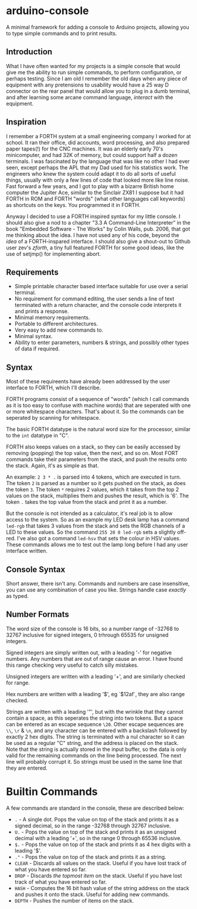 # arduino-console
A minimal framework for adding a console to Arduino projects, allowing you to type simple commands and to print results. 

## Introduction

What I have often wanted for my projects is a simple console that would give me the ability to run simple commands, to perform configuration, or perhaps testing. Since I am old I remember the old days when any piece of equipment with any pretensions to usability would have a 25 way D connector on the rear panel that would allow you to plug in a dumb terminal, and after learning some arcane command language, _interact_ with the equipment. 

## Inspiration

I remember a FORTH system at a small engineering company I worked for at school. It ran their office, did accounts, word processing, and also prepared paper tapes(!) for the CNC machines. It was an elderly early 70's minicomputer, and had 32K of memory, but could support half a dozen terminals. I was fascinated by the language that was like no other I had ever seen, except perhaps the APL that my Dad used for his statistics work. The engineers who knew the system could adapt it to do all sorts of useful things, usually with only a few lines of code that looked more like line noise. Fast forward a few years, and I got to play with a bizarre British home computer the Jupiter Ace, similar to the Sinclair ZX81 I suppose but it had FORTH in ROM and FORTH "words" (what other languages call keywords) as shortcuts on the keys. You programmed it in FORTH.

Anyway I decided to use a FORTH inspired syntax for my little console. I should also give a nod to a chapter "3.3 A Command-Line Interpreter" in the book "Embedded Software - The Works" by Colin Walls, pub. 2006, that got me thinking about the idea. I have not used any of his code, beyond the _idea_ of a FORTH-inspared interface. I should also give a shout-out to Github user zev's _zforth_, a tiny full featured FORTH for some good ideas, like the use of setjmp() for implementing abort.

## Requirements
	
- Simple printable character based interface suitable for use over a serial terminal.
- No requirement for command editing, the user sends a line of text terminated with a return character, and the console code interprets it and prints a response.
- Minimal memory requirements.
- Portable to different architectures.
- Very easy to add new commands to.
- Minimal syntax.
- Ability to enter parameters, numbers & strings, and possibly other types of data if required. 
	
## Syntax

Most of these requireents have already been addressed by the user interface to FORTH, which I'll describe.

FORTH programs consist of a sequence of "words" (which I call commands as it is too easy to confuse with machine words) that are seperated with one or more whitespace characters. That's about it. So the commands can be seperated by scanning for whitespace. 

The basic FORTH datatype is the natural word size for the processor, similar to the `int` datatype in "C".

FORTH also keeps values on a stack, so they can be easily accessed by removing (popping) the top value, then the next, and so on. Most FORT commands take their parameters from the stack, and push the results onto the stack. Again, it's as simple as that.

An example: `2 3 * .` is parsed into 4 tokens, which are executed in turn. The token `2` is parsed as a number so it gets pushed on the stack, as does the token `3`. The token `*` requires 2 values, which it takes from the top 2 values on the stack, multiplies them and pushes the result, which is '6'. The token `.` takes the top value from the stack and print it  as a number.

But the console is not intended as a calculator, it's real job is to allow access to the system. So as an example my LED desk lamp has a command `led-rgb` that takes 3 values from the stack and sets the RGB channels of a LED to these values. So the command `255 20 0 led-rgb` sets a slightly off-red. I've also got a command `led-hsv` that sets the colour in HSV values. These commands allows me to test out the lamp long before I had any user interface written.

## Console Syntax

Short answer, there isn't any. Commands and numbers are case insensitive, you can use any combination of case you like. Strings handle case _exactly_ as typed. 

## Number Formats

The word size of the console is 16 bits, so a number range of -32768 to 32767 inclusive for signed integers, 0 trhrough 65535 for unsigned integers. 

Signed integers are simply written out, with a leading '-' for negative numbers. Any numbers that are out of range cause an error. I have found this range checking very useful to catch silly mistakes.

Unsigned integers are written with a leading '+', and are similarly checked for range.

Hex numbers are written with a leading '$', eg `$12af`, they are also range checked.

Strings are written with a leading '"', but with the wrinkle that they cannot contain a space, as this seperates the string into two tokens. But a space can be entered as an escape sequence `\20`. Other escape sequences are `\\`, `\r` & `\n`, and any character can be entered with a backslash followed by exactly 2 hex digits. The string is terminated with a nul character so it can be used as a regular "C" string, and the address is placed on the stack.
Note that the string is actually stored in the input buffer, so the data is only valid for the remaining commands on the line being processed. The next line will probably corrupt it. So strings must be used in the same line that they are entered. 

# Builtin Commands

A few commands are standard in the console, these are described below:

- `.` - A single dot. Pops the value on top of the stack and prints it as a signed decimal, so in the range -32768 through 32767 inclusive.
- `U.` - Pops the value on top of the stack and prints it as an unsigned decimal with a leading '+', so in the range 0 through 65536 inclusive.
- `$.` - Pops the value on top of the stack and prints it as 4 hex digits with a leading '$'.
- `."` - Pops the value on top of the stack and prints it as a string.
- `CLEAR` - Discards all values on the stack. Useful if you have lost track of what you have entered so far.
- `DROP` - Discards _the topmost item_ on the stack. Useful if you have lost track of what you have entered so far.
- `HASH` - Computes the 16 bit hash value of the string address on the stack and pushes it onto the stack. Useful for adding new commands.
- `DEPTH` - Pushes the number of items on the stack.

